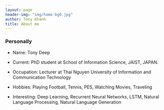 ```yaml
---
layout: page
header-img: "img/home-bg0.jpg"
author: Tony Khánh
title: About me
---
```

### Personally

- Name: Tony Deep

- Current: PhD student at School of Information Science, JAIST, JAPAN.

- Occupation: Lecturer at Thai Nguyen University of Information and Communication Technology

- Hobbies: Playing Football, Tennis, PES, Watching Movies, Traveling

- Interesting: Deep Learning, Recurrent Neural Networks, LSTM, Natural Language Processing, Natural Language Generation

	
